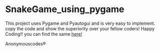 # SnakeGame_using_pygame
This project uses Pygame and Pyautogui and is very easy to implement. 
copy the code and show the superiority over your fellow coders!
Happy Coding!!
you can find the same 
[here!](https://github.com/Kushal997-das/Project-Guidance/tree/main/Desktop%20Application/Basic/Python)


Anonymouscodes®
